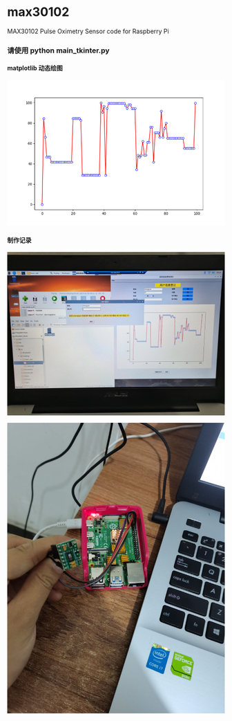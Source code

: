 # max30102
MAX30102 Pulse Oximetry Sensor code for Raspberry Pi

### 请使用  python main_tkinter.py

#### matplotlib 动态绘图

![](users_pic/zhangsan1.png)

#### 制作记录

![](1.jpg)

![](2.jpg)



